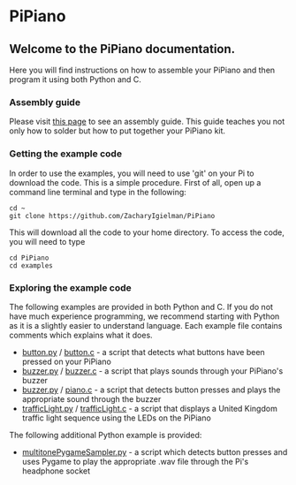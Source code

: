 # PiPiano
## Welcome to the PiPiano documentation.
Here you will find instructions on how to assemble your PiPiano and then program it using both Python and C.

### Assembly guide
Please visit [this page](assembling.md) to see an assembly guide.
This guide teaches you not only how to solder but how to put together your PiPiano kit.

### Getting the example code
In order to use the examples, you will need to use 'git' on your Pi to download the code.
This is a simple procedure. First of all, open up a command line terminal and type in the following:

```
cd ~
git clone https://github.com/ZacharyIgielman/PiPiano
```

This will download all the code to your home directory.
To access the code, you will need to type

```
cd PiPiano
cd examples
```

### Exploring the example code
The following examples are provided in both Python and C. If you do not have much experience
programming, we recommend starting with Python as it is a slightly easier to understand
language. Each example file contains comments which explains what it does.

* [button.py](examples/button.py) / [button.c](examples/button.c) - a script that detects what buttons have been pressed on your PiPiano
* [buzzer.py](examples/buzzer.py) / [buzzer.c](examples/buzzer.c) - a script that plays sounds through your PiPiano's buzzer
* [buzzer.py](examples/piano.py) / [piano.c](examples/piano.c) - a script that detects button presses and plays the appropriate sound through the buzzer
* [trafficLight.py](examples/trafficLight.py) / [trafficLight.c](examples/trafficLight.c) - a script that displays a United Kingdom traffic light sequence using the LEDs on the PiPiano 

The following additional Python example is provided:

* [multitonePygameSampler.py](examples/multitonePygameSampler.py) - a script which detects button presses and uses Pygame to play the appropriate .wav file through the Pi's headphone socket

